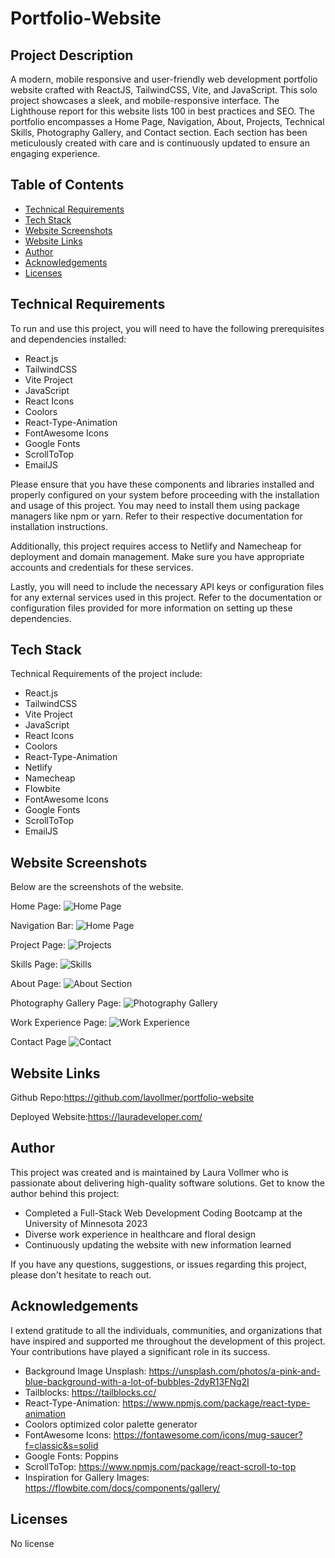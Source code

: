 # Portfolio-Website

## Project Description

A modern, mobile responsive and user-friendly web development portfolio website crafted with ReactJS, TailwindCSS, Vite, and JavaScript. This solo project showcases a sleek, and mobile-responsive interface. The Lighthouse report for this website lists 100 in best practices and SEO. The portfolio encompasses a Home Page, Navigation, About, Projects, Technical Skills, Photography Gallery, and Contact section. Each section has been meticulously created with care and is continuously updated to ensure an engaging experience.

## Table of Contents

- [Technical Requirements](#technical-requirements)
- [Tech Stack](#tech-stack)
- [Website Screenshots](#website-screenshots)
- [Website Links](#website-links)
- [Author](#author)
- [Acknowledgements](#acknowledgements)
- [Licenses](#licenses)

## Technical Requirements

To run and use this project, you will need to have the following prerequisites and dependencies installed:

- React.js
- TailwindCSS
- Vite Project
- JavaScript
- React Icons
- Coolors
- React-Type-Animation
- FontAwesome Icons
- Google Fonts
- ScrollToTop
- EmailJS

Please ensure that you have these components and libraries installed and properly configured on your system before proceeding with the installation and usage of this project. You may need to install them using package managers like npm or yarn. Refer to their respective documentation for installation instructions.

Additionally, this project requires access to Netlify and Namecheap for deployment and domain management. Make sure you have appropriate accounts and credentials for these services.

Lastly, you will need to include the necessary API keys or configuration files for any external services used in this project. Refer to the documentation or configuration files provided for more information on setting up these dependencies.

## Tech Stack

Technical Requirements of the project include:

- React.js
- TailwindCSS
- Vite Project
- JavaScript
- React Icons
- Coolors
- React-Type-Animation
- Netlify
- Namecheap
- Flowbite
- FontAwesome Icons
- Google Fonts
- ScrollToTop
- EmailJS

## Website Screenshots

Below are the screenshots of the website.

Home Page:
![Home Page](./src/assets/READMEphotos/homepage.png)

Navigation Bar:
![Home Page](./src/assets/READMEphotos/Navigation.png)

Project Page:
![Projects](./src/assets/READMEphotos/projects.png)

Skills Page:
![Skills](./src/assets/READMEphotos/technicalskills.png)

About Page:
![About Section](./src/assets/READMEphotos/aboutme.png)

Photography Gallery Page:
![Photography Gallery](./src/assets/READMEphotos/photogallery.png)

Work Experience Page:
![Work Experience](./src/assets/READMEphotos/profwork.png)

Contact Page
![Contact](./src/assets/READMEphotos/contactform.png)

## Website Links

Github Repo:https://github.com/lavollmer/portfolio-website

Deployed Website:https://lauradeveloper.com/

## Author

This project was created and is maintained by Laura Vollmer who is passionate about delivering high-quality software solutions. Get to know the author behind this project:

- Completed a Full-Stack Web Development Coding Bootcamp at the University of Minnesota 2023
- Diverse work experience in healthcare and floral design
- Continuously updating the website with new information learned

If you have any questions, suggestions, or issues regarding this project, please don't hesitate to reach out.

## Acknowledgements

I extend gratitude to all the individuals, communities, and organizations that have inspired and supported me throughout the development of this project. Your contributions have played a significant role in its success.

- Background Image Unsplash: https://unsplash.com/photos/a-pink-and-blue-background-with-a-lot-of-bubbles-2dyR13FNg2I
- Tailblocks: https://tailblocks.cc/
- React-Type-Animation: https://www.npmjs.com/package/react-type-animation
- Coolors optimized color palette generator
- FontAwesome Icons: https://fontawesome.com/icons/mug-saucer?f=classic&s=solid
- Google Fonts: Poppins
- ScrollToTop: https://www.npmjs.com/package/react-scroll-to-top
- Inspiration for Gallery Images: https://flowbite.com/docs/components/gallery/

## Licenses

No license
